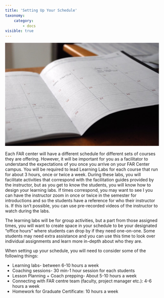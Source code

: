 ```yaml
---
title: 'Setting Up Your Schedule'
taxonomy:
    category:
        - docs
visible: true
---
```


![](image-7.jpeg)

Each FAR center will have a different schedule for different sets of courses they are offering. However, it will be important for you as a facilitator to understand the expectations of you once you arrive on your FAR Center campus. You will be required to lead Learning Labs for each course that run for about 3 hours, once or twice a week. During these labs, you will facilitate activities that correspond with the facilitation guides provided by the instructor, but as you get to know the students, you will know how to design your learning labs. If times correspond, you may want to see I you can have the instructor zoom in once or twice in the semester for introductions and so the students have a reference for who their instructor is. If this isn’t possible, you can use pre-recorded videos of the instructor to watch during the labs.

The learning labs will be for group activities, but a part from those assigned times, you will want to create space in your schedule to be your designated “office hours” where students can drop by if they need one-on-one. Some students may need extra assistance and you can use this time to look over individual assignments and learn more in-depth about who they are.

When setting up your schedule, you will need to consider some of the following things:

* Learning labs- between 6-10 hours a week
* Coaching sessions- 30 min-1 hour session for each students
* Lesson Planning + Coach prepping- About 5-10 hours a week
* Connecting with FAR centre team (faculty, project manager etc.): 4-6 hours a week
* Homework for Graduate Certificate: 10 hours a week
